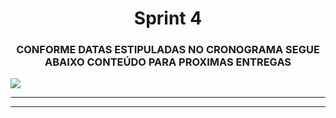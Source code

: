  <h1 align="center">  Sprint 4 </h1>

 <h3 align="center"> CONFORME DATAS ESTIPULADAS NO CRONOGRAMA SEGUE ABAIXO CONTEÚDO PARA PROXIMAS ENTREGAS   </h3>

 ![](https://i.imgur.com/E6yvziQ.jpg)

   <p align "center">

   <hr>

   <p align ="center">

   <p align "center">

   <hr>

   <p align ="center">


   <h5 align = "center">


